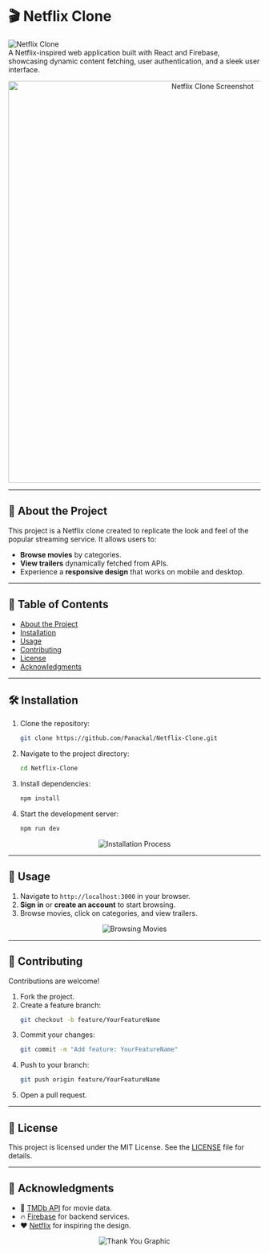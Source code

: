 # 🎬 Netflix Clone  

![Netflix Clone](https://img.shields.io/badge/project-netflix--clone-red)  
A Netflix-inspired web application built with React and Firebase, showcasing dynamic content fetching, user authentication, and a sleek user interface.  

<p align="center">
  <img src="https://user-images.githubusercontent.com/placeholder-image.jpg" alt="Netflix Clone Screenshot" width="800">
</p>  

---

## 🚀 About the Project  

This project is a Netflix clone created to replicate the look and feel of the popular streaming service. It allows users to:  
- **Browse movies** by categories.  
- **View trailers** dynamically fetched from APIs.  
- Experience a **responsive design** that works on mobile and desktop.  

---

## 📖 Table of Contents  
- [About the Project](#about-the-project)  
- [Installation](#installation)  
- [Usage](#usage)  
- [Contributing](#contributing)  
- [License](#license)  
- [Acknowledgments](#acknowledgments)  

---

## 🛠️ Installation  

1. Clone the repository:  
   ```bash  
   git clone https://github.com/Panackal/Netflix-Clone.git  
   ```  

2. Navigate to the project directory:  
   ```bash  
   cd Netflix-Clone  
   ```  

3. Install dependencies:  
   ```bash  
   npm install  
   ```  

4. Start the development server:  
   ```bash  
   npm run dev  
   ```  

<p align="center">
  <img src="https://user-images.githubusercontent.com/placeholder-installation.gif" alt="Installation Process">
</p>  

---

## 🚀 Usage  

1. Navigate to `http://localhost:3000` in your browser.  
2. **Sign in** or **create an account** to start browsing.  
3. Browse movies, click on categories, and view trailers.  

<p align="center">
  <img src="https://user-images.githubusercontent.com/placeholder-movie-browser.gif" alt="Browsing Movies">
</p>  

---

## 🤝 Contributing  

Contributions are welcome!  

1. Fork the project.  
2. Create a feature branch:  
   ```bash  
   git checkout -b feature/YourFeatureName  
   ```  
3. Commit your changes:  
   ```bash  
   git commit -m "Add feature: YourFeatureName"  
   ```  
4. Push to your branch:  
   ```bash  
   git push origin feature/YourFeatureName  
   ```  
5. Open a pull request.  

---

## 📜 License  

This project is licensed under the MIT License. See the [LICENSE](LICENSE) file for details.  

---

## 🙏 Acknowledgments  

- 🎥 [TMDb API](https://www.themoviedb.org/documentation/api) for movie data.  
- 🔥 [Firebase](https://firebase.google.com/) for backend services.  
- ❤️ [Netflix](https://www.netflix.com/) for inspiring the design.  

<p align="center">
  <img src="https://user-images.githubusercontent.com/placeholder-thank-you.png" alt="Thank You Graphic">
</p>
